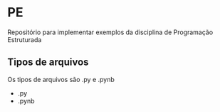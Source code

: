 # PE
Repositório para implementar exemplos da disciplina de Programação Estruturada

## Tipos de arquivos

Os tipos de arquivos são .py e .pynb

- .py
- .pynb


